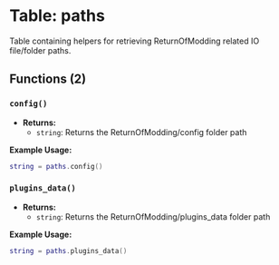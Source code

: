 # Table: paths

Table containing helpers for retrieving ReturnOfModding related IO file/folder paths.

## Functions (2)

### `config()`

- **Returns:**
  - `string`: Returns the ReturnOfModding/config folder path

**Example Usage:**
```lua
string = paths.config()
```

### `plugins_data()`

- **Returns:**
  - `string`: Returns the ReturnOfModding/plugins_data folder path

**Example Usage:**
```lua
string = paths.plugins_data()
```


